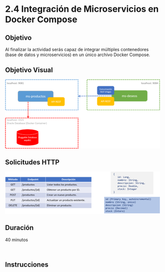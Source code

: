 # 2.4 Integración de Microservicios en Docker Compose

## Objetivo

Al finalizar la actividad serás capaz de integrar múltiples contenedores (base de datos y microservicios) en un único archivo Docker Compose.

## Objetivo Visual

![Microservicios Caso Estudio](../images/u2_4_1.png)

## Solicitudes HTTP

![Consumos Caso Estudio](../images/u2_4_2.png)

## Duración

40 minutos


<br/>

## Instrucciones